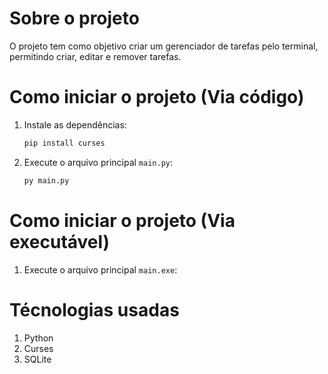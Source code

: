 # Sobre o projeto

O projeto tem como objetivo criar um gerenciador de tarefas pelo terminal, permitindo criar, editar e remover tarefas.

# Como iniciar o projeto (Via código)

1. Instale as dependências:
    ```bash
    pip install curses
    ```

2. Execute o arquivo principal `main.py`:
    ```bash
    py main.py
    ```
# Como iniciar o projeto (Via executável)

1. Execute o arquivo principal `main.exe`:

# Técnologias usadas

1. Python
2. Curses
1. SQLite
